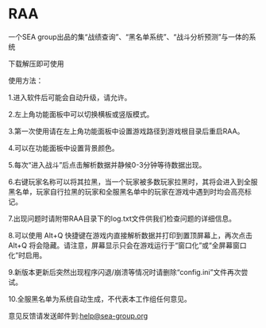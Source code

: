 # RAA
一个SEA group出品的集“战绩查询”、“黑名单系统”、“战斗分析预测”与一体的系统

下载解压即可使用

使用方法：

1.进入软件后可能会自动升级，请允许。

2.左上角功能面板中可以切换横板或竖版模式。

3.第一次使用请在左上角功能面板中设置游戏路径到游戏根目录后重启RAA。

4.可以在功能面板中设置背景颜色。

5.每次“进入战斗”后点击解析数据并静候0-3分钟等待数据出现。

6.右键玩家名称可以将其拉黑，当一个玩家被多数玩家拉黑时，其将会进入到全服黑名单，玩家自行拉黑的玩家和全服黑名单中的玩家在游戏中遇到时均会高亮标记。

7.出现问题时请附带RAA目录下的log.txt文件供我们检查问题的详细信息。

8.可以使用 Alt+Q 快捷键在游戏内直接解析数据并打印到置顶屏幕上，再次点击 Alt+Q 将会隐藏。请注意，屏幕显示只会在游戏运行于“窗口化”或“全屏幕窗口化”时启用。

9.新版本更新后突然出现程序闪退/崩溃等情况时请删除“config.ini”文件再次尝试。

10.全服黑名单为系统自动生成，不代表本工作组任何意见。



意见反馈请发送邮件到:help@sea-group.org
